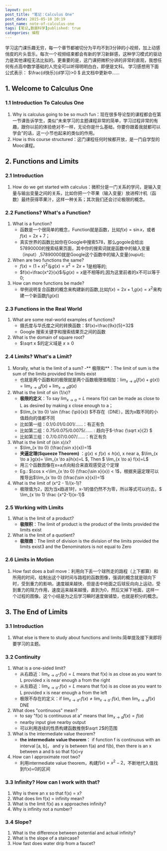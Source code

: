 ```yaml
---
layout: post
post_title: "笔记：Calculus One"
post_date: 2015-05-10 20:19
post_name: note-of-calculus-one
tags: [笔记,数据科学]published: true
categories: 编程
---
```


学习这门课乐趣无穷，每一个章节都被切分为平均不到3分钟的小视频，加上动感俏皮的片头音乐，每次一个视频结束都会有新的学习新鲜感，这种学习模式的驱动力是其他课程无法比拟的。更重要的是，这门课把微积分讲的非常的直观，我想任何有点高中数学基础的人完全可以听得明明白白，即便是文科。
学习感想用下面公式表示： $\frac{d快乐}{d学习}>0 $
此文档中更新中……

## 1. Welcome to Calculus One
### 1.1 Introduction To Calculus One
1. Why is calculus going to be so much fun：现在很多导论型的课程都会在第一节课告诉学生，类似“未来学习的主题课程非常的简单，学习过程非常的有趣，跟你以前的体验绝对不一样，无论你是什么基础，你要你跟着我就都可以学会”的话，这一小节也起来的类似的作用。
2. How is this course structured：这门课程任何时候都开放，是一门自学型的Mooc课程。

## 2. Functions and Limits
### 2.1 Introduction
1. How do we get started with calculus：微积分是一门关系的学问，是输入变量与输出变量之间的关系，比如你把一个苹果（输入变量）放进榨汁机（函数）最终获得苹果汁，这样一种关系；其次我们还会讨论极限的概念。
### 2.2 Functions? What's a Function?
1. What is a function?
    - 函数是一个很简单的概念，Function就是函数，比如$f(x)=\sin x$，或者$f(x)=2x+7$；
    - 真实世界的函数比如你在Google中搜索578，那么gogole会给出57890000的搜索结果页面，其中你的搜索词就是函数中的输入变量（input）,57890000就是Google这个函数中的输入变量(ouput);
2. When are two functions the same?
    -  $f(x)=(1+x)^2$与$g(x)=x^2=2x+1$是相等的;
    -  $f(x)=\frac{x^2}{x}$与$g(x)=x$是不相等的,因为这里前者的x不可以等于0;
3. How can more functions be made?
    - 举例说明复合函数的概念来构建新的函数,比如$f(x)=2x+1$,$g(x)=x^2$来构建一个新函数$f(g(x))$
    
### 2.3 Functions in the Real World
1. What are some real-world examples of functions? 
    - 摄氏度与华氏度之间的转换函数：$f(x)=\frac{9x}{5}+32$  
    - Google 搜索关键字和搜索结果页之间的函数
2. What is the domain of square root?
    - $\sqrt x $的定义域是 $x\geq 0$
    
### 2.4 Limits? What's a Limit?
1. Morally, what is the limit of a sum? 
    -** 极限和**：The limit of sum is the sum of the limits provided the limits exist
    - 也就是两个函数和的极限就是两个函数极限值相加：$\lim_{x \to a}(f(x)+g(x))=\lim_{x \to a}f(x)+\lim_{x \to a}g(x)$
2. What is the limit of sin (1/x)? 
    - **极限的定义**：To say $\lim_{x \to a}=L$ means f(x) can be made as close to L as desired by making x close enough to a；
   - $\lim_{x \to 0} \sin (\frac {\pi}{x}) $不存在（DNE），因为x取不同的小值趋向的值都不同
    - 比如第一组：0.1/0.01/0.001/……：有正有负
    - 比如第二组：0.75/0.075/0.0075/…… : 趋向于$-\frac {\sqrt x}{2} $
    - 比如第三组：0.7/0.07/0.007/……：有正有负
3. What is the limit of (sin x)/x?  
    - $\lim_{x \to 0} (\frac{\sin x}{x})=1$
    - **夹逼定理(Squeeze Theorem)** ：$g(x)\leq f(x) \leq h(x)$, x near a,  $\lim_{x \to a }g(x)= \lim_{x \to a}h(x)=L $, Then $ \lim_{x \to a} f(x)=L$
    - 用三个函数图像在x=a点向粘合来直观感受这个定理
    - Eg.: $\cos x <\lim_{x \to 0} (\frac{\sin x}{x}) < 1$，根据夹逼定理可以推导出$\lim_{x \to 0} (\frac{\sin x}{x})=1$
4. What is the limit of (x^2 - 1)/(x-1)?
    - 极限值为2，因为当x趋进1时，x-1的值仍然不为零，所以等式可以约去，$ \lim_{x \to 1} \frac {x^2-1}{x-1}$

### 2.5 Working with Limits
1. What is the limit of a product? 
    - **极限积**：The limit of product is the product of the limits provided the limits exist
2. What is the limit of a quotient? 
    - **极限商**：The limit of division is the division of the limits provided the limits exist3 and the Denominators is not equal to Zero

### 2.6 Limits in Motion
1. How fast does a ball move：利用向下丢一个球所走的路程（上下都算）和所用的时间，绘制出这个球时间与路程的函数图像，强调的概念就是球向下时，受到重力的影响，速度越来越快，但是击中地面之后球反向向上运动，受到重力的阻力作用，速度运来越来越慢，直到为0，然后又掉下地面，这样一个过程的图像。这个小结是为之后学习瞬时速度做铺垫，也就是积分的概念。

## 3. The End of Limits
### 3.1 Introduction
1. What else is there to study about functions and limits:简单提及接下来即将要学习的主题。
### 3.2 Continuity
1. What is a one-sided limit? 
    - 从右趋近：$\lim_{x \to a^+} f(x)=L$ means that f(x) is as close as you want to L provided x is near enough a from the right
    - 从左趋近：$\lim_{x \to a^-} f(x)=L$ means that f(x) is as close as you want to L provided x is near enough a from the left
    - 极限不存在的定义：if $\lim_{x \to a^+} f(x) \not= \lim_{x \to a^-} f(x)$, then $\lim_{x \to a} f(x)$ DNE 
2. What does "continuous" mean?
    - to say "f(x) is continuous at a" means that $\lim_{x \to a}f(x)=f(a)$
    - nearby input give nearby output
    - 可以利用连续的性质构建函数推倒$\sqrt 2$的范围
3. What is the intermediate value theorem? 
    - **the intermediate value theorem**： if  function f is continuous with an interval [a, b]， and y is between f(a) and f(b), then there is an x between a and b so that f(x)=y
4. How can I approximate root two? 
    - 利用intermediate value theorem，构建$f(x)=x^2-2$，不断地代入值找到f(x)=0的区间

### 3.3 Infinity? How can I work with that?
1. Why is there an x so that f(x) = x?
2. What does lim f(x) = infinity mean? 
3. What is the limit f(x) as x approaches infinity?
4. Why is infinity not a number? 

### 3.4 Slope?
1. What is the difference between potential and actual infinity? 
2. What is the slope of a staircase? 
3. How fast does water drip from a faucet?
